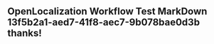 <properties
ms.topic="hero-topic"
ms.test1="hero-topic"
ms.test2="test"/>

## OpenLocalization Workflow Test MarkDown 13f5b2a1-aed7-41f8-aec7-9b078bae0d3b thanks!
